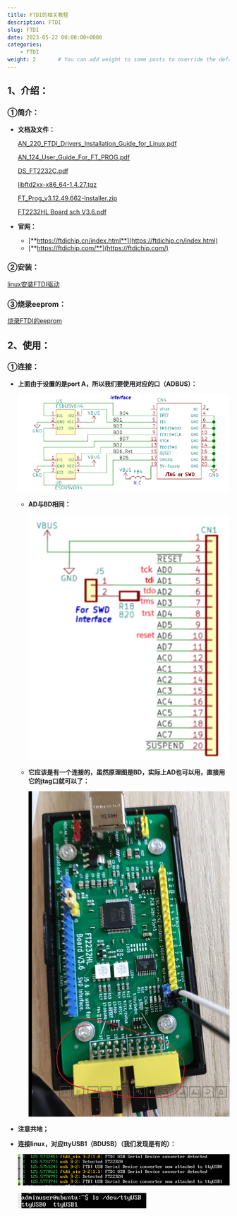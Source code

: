```yaml
---
title: FTDI的相关教程
description: FTDI
slug: FTDI
date: 2023-05-22 00:00:00+0000
categories:
    - FTDI
weight: 2       # You can add weight to some posts to override the default sorting (date descending)
---
```


## 1、介绍：

### ①简介：

- **文档及文件：**
    
    [AN_220_FTDI_Drivers_Installation_Guide_for_Linux.pdf](FTDI%E4%BD%BF%E7%94%A8%20d378ad473a654a188cf2505665ffe716/AN_220_FTDI_Drivers_Installation_Guide_for_Linux.pdf)
    
    [AN_124_User_Guide_For_FT_PROG.pdf](FTDI%E4%BD%BF%E7%94%A8%20d378ad473a654a188cf2505665ffe716/AN_124_User_Guide_For_FT_PROG.pdf)
    
    [DS_FT2232C.pdf](FTDI%E4%BD%BF%E7%94%A8%20d378ad473a654a188cf2505665ffe716/DS_FT2232C.pdf)
    
    [libftd2xx-x86_64-1.4.27.tgz](FTDI%E4%BD%BF%E7%94%A8%20d378ad473a654a188cf2505665ffe716/libftd2xx-x86_64-1.4.27.tgz)
    
    [FT_Prog_v3.12.49.662-Installer.zip](FTDI%E4%BD%BF%E7%94%A8%20d378ad473a654a188cf2505665ffe716/FT_Prog_v3.12.49.662-Installer.zip)
    
    [FT2232HL Board sch V3.6.pdf](FTDI%E4%BD%BF%E7%94%A8%20d378ad473a654a188cf2505665ffe716/FT2232HL_Board_sch_V3.6.pdf)
    
- **官网：**
    - [**https://ftdichip.cn/index.html**](https://ftdichip.cn/index.html)
    - [**https://ftdichip.com/**](https://ftdichip.com/)

### ②安装：

[linux安装FTDI驱动](FTDI%E4%BD%BF%E7%94%A8%20d378ad473a654a188cf2505665ffe716/linux%E5%AE%89%E8%A3%85FTDI%E9%A9%B1%E5%8A%A8%20db47d714d8bc4849b3160d1e928391b0.md)

### ③烧录eeprom：

[烧录FTDI的eeprom](FTDI%E4%BD%BF%E7%94%A8%20d378ad473a654a188cf2505665ffe716/%E7%83%A7%E5%BD%95FTDI%E7%9A%84eeprom%20c05c54f872674b0ea52267c2086a3d21.md)

## 2、使用：

### ①连接：

- **上面由于设置的是port A，所以我们要使用对应的口（ADBUS）：**
    
    ![Untitled](FTDI%E4%BD%BF%E7%94%A8%20d378ad473a654a188cf2505665ffe716/Untitled.png)
    
    - **AD与BD相同：**
        
        ![Untitled](FTDI%E4%BD%BF%E7%94%A8%20d378ad473a654a188cf2505665ffe716/Untitled%201.png)
        
    - **它应该是有一个连接的，虽然原理图是BD，实际上AD也可以用，直接用它的jtag口就可以了：**
        
        ![Untitled](FTDI%E4%BD%BF%E7%94%A8%20d378ad473a654a188cf2505665ffe716/Untitled%202.png)
        
- **注意共地；**
- **连接linux，对应ttyUSB1（BDUSB）（我们发现是有的）：**
    
    ![Untitled](FTDI%E4%BD%BF%E7%94%A8%20d378ad473a654a188cf2505665ffe716/Untitled%203.png)
    
    ![Untitled](FTDI%E4%BD%BF%E7%94%A8%20d378ad473a654a188cf2505665ffe716/Untitled%204.png)